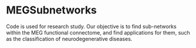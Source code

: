# MEGSubnetworks
Code is used for research study. Our objective is to find sub-networks within the MEG functional connectome, and find applications for them, such as the classification of neurodegenerative diseases.
